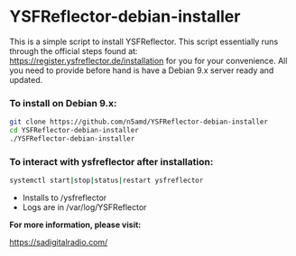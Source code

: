 # YSFReflector-debian-installer
This is a simple script to install YSFReflector. This script essentially runs through the official steps found at: https://register.ysfreflector.de/installation for you for your convenience. All you need to provide before hand is have a Debian 9.x server ready and updated. 



### To install on Debian 9.x:
```sh
git clone https://github.com/n5amd/YSFReflector-debian-installer
cd YSFReflector-debian-installer
./YSFReflector-debian-installer
```

### To interact with ysfreflector after installation:
```sh
systemctl start|stop|status|restart ysfreflector
```
 - Installs to /ysfreflector
 - Logs are in /var/log/YSFReflector

**For more information, please visit:**

https://sadigitalradio.com/

